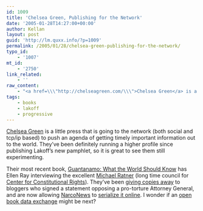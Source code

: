 ```yaml
---
id: 1009
title: 'Chelsea Green, Publishing for the Network'
date: '2005-01-28T14:27:00+00:00'
author: Kellan
layout: post
guid: 'http://lm.quxx.info/?p=1009'
permalink: /2005/01/28/chelsea-green-publishing-for-the-network/
typo_id:
    - '1007'
mt_id:
    - '2750'
link_related:
    - ''
raw_content:
    - "<a href=\\\"http://chelseagreen.com/\\\">Chelsea Green</a> is a little press that is going to the network (both social and tcp/ip based) to push an agenda of getting timely important information out to the world.  They\\'ve been definitely running a higher profile since publishing Lakoff\\'s new pamphlet, so it is great to see them still experimenting.  \r\n\r\nTheir most recent book, <a href=\\\"http://www.chelseagreen.com/2004/items/guantanamo\\\">Guantanamo: What the World Should Know</a> has Ellen Ray interviewing the excellent <a href=\\\"http://www.humanrightsnow.org/\\\">Michael Ratner</a> (long time council for <a href=\\\"http://www.ccr-ny.org/\\\">Center for Constitutional Rights</a>).  They\\'ve been <a href=\\\"http://chelseagreen.com/2005/news/january27\\\">giving copies away</a> to bloggers who signed a statement opposing a pro-torture Attorney General, and are now allowing <a href=\\\"http://narconews.com/\\\">NarcoNews</a> to <a href=\\\"http://narconews.com/Issue35/article1160.html\\\">serialize it online</a>.  I wonder if an <a href=\\\"http://pissedkid.com/archives/000744.php\\\">open book data exchange</a> might be next?"
tags:
    - books
    - lakoff
    - progressive
---
```


[Chelsea Green](http://chelseagreen.com/) is a little press that is going to the network (both social and tcp/ip based) to push an agenda of getting timely important information out to the world. They’ve been definitely running a higher profile since publishing Lakoff’s new pamphlet, so it is great to see them still experimenting.

Their most recent book, [Guantanamo: What the World Should Know](http://www.chelseagreen.com/2004/items/guantanamo) has Ellen Ray interviewing the excellent [Michael Ratner](http://www.humanrightsnow.org/) (long time council for [Center for Constitutional Rights](http://www.ccr-ny.org/)). They’ve been [giving copies away](http://chelseagreen.com/2005/news/january27) to bloggers who signed a statement opposing a pro-torture Attorney General, and are now allowing [NarcoNews](http://narconews.com/) to [serialize it online](http://narconews.com/Issue35/article1160.html). I wonder if an [open book data exchange](http://pissedkid.com/archives/000744.php) might be next?